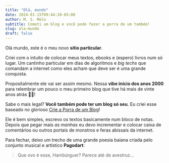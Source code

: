 ```yaml
---
title: "Olá, mundo"
date: 2024-01-15T09:44:20-03:00
author: M. S. Melo
subtitle: Cometi um blog e você pode fazer a porra de um também!
slug: ola-mundo
draft: false
---
```

Olá mundo, este é o meu novo **sítio particular**. 

Criei com o intuito de colocar meus textos, ebooks e (espero) livros num só lugar. Um cantinho particular em dias de algoritmos e *big techs* que comandam a internet como eles acham que deve ser é uma grande conquista.

Propositalmente ele vai ser assim mesmo. Nessa **vibe início dos anos 2000** para relembrar um pouco o meu primeiro blog que tive há mais de vinte anos atrás 😶‍🌫️! 

Sabe o mais legal? **Você também pode ter um blog só seu**. Eu criei esse baseado no glorioso [Crie a Porra de um Blog](https://crieaporradeum.blog/)!

Ele é bem simples, escrevo os textos basicamente num bloco de notas. Depois que pegar mais *as manhas* eu devo incrementar e colocar caixa de comentários ou outros portais de monstros e feras abissais da internet.

Para fechar, deixo um trecho de uma grande poesia baiana criada pelo conjunto musical e artístico **Pagodart**:


> Que ovo é esse, Hambúrguer? Parece até de avestruz... 
